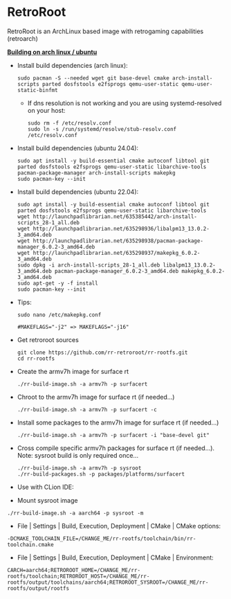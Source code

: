 # RetroRoot

RetroRoot is an ArchLinux based image with retrogaming capabilities (retroarch)

**<ins>Building on arch linux / ubuntu</ins>**

- Install build dependencies (arch linux):
  ```
  sudo pacman -S --needed wget git base-devel cmake arch-install-scripts parted dosfstools e2fsprogs qemu-user-static qemu-user-static-binfmt
  ```
  - If dns resolution is not working and you are using systemd-resolved on your host:
     ```
     sudo rm -f /etc/resolv.conf
     sudo ln -s /run/systemd/resolve/stub-resolv.conf /etc/resolv.conf
     ```

- Install build dependencies (ubuntu 24.04):
  ```
  sudo apt install -y build-essential cmake autoconf libtool git parted dosfstools e2fsprogs qemu-user-static libarchive-tools pacman-package-manager arch-install-scripts makepkg
  sudo pacman-key --init
  ```
- Install build dependencies (ubuntu 22.04):
  ```
  sudo apt install -y build-essential cmake autoconf libtool git parted dosfstools e2fsprogs qemu-user-static libarchive-tools
  wget http://launchpadlibrarian.net/635385442/arch-install-scripts_28-1_all.deb
  wget http://launchpadlibrarian.net/635298936/libalpm13_13.0.2-3_amd64.deb
  wget http://launchpadlibrarian.net/635298938/pacman-package-manager_6.0.2-3_amd64.deb
  wget http://launchpadlibrarian.net/635298937/makepkg_6.0.2-3_amd64.deb
  sudo dpkg -i arch-install-scripts_28-1_all.deb libalpm13_13.0.2-3_amd64.deb pacman-package-manager_6.0.2-3_amd64.deb makepkg_6.0.2-3_amd64.deb
  sudo apt-get -y -f install
  sudo pacman-key --init
  ```
- Tips:
  ```
  sudo nano /etc/makepkg.conf
  ```
  ```
  #MAKEFLAGS="-j2" => MAKEFLAGS="-j16"
  ```

- Get retroroot sources
  ```
  git clone https://github.com/rr-retroroot/rr-rootfs.git
  cd rr-rootfs
  ```

- Create the armv7h image for surface rt
  ```
  ./rr-build-image.sh -a armv7h -p surfacert
  ```

- Chroot to the armv7h image for surface rt (if needed...)
  ```
  ./rr-build-image.sh -a armv7h -p surfacert -c
  ```
  
- Install some packages to the armv7h image for surface rt (if needed...)
  ```
  ./rr-build-image.sh -a armv7h -p surfacert -i "base-devel git"
  ```

- Cross compile specific armv7h packages for surface rt (if needed...). Note: sysroot build is only required once...
  ```
  ./rr-build-image.sh -a armv7h -p sysroot
  ./rr-build-packages.sh -p packages/platforms/surfacert
  ```

- Use with CLion IDE:
 - Mount sysroot image
  ```
  ./rr-build-image.sh -a aarch64 -p sysroot -m
  ```
 - File | Settings | Build, Execution, Deployment | CMake | CMake options:
  ```
  -DCMAKE_TOOLCHAIN_FILE=/CHANGE_ME/rr-rootfs/toolchain/bin/rr-toolchain.cmake
  ```
 - File | Settings | Build, Execution, Deployment | CMake | Environment:
  ```
  CARCH=aarch64;RETROROOT_HOME=/CHANGE_ME/rr-rootfs/toolchain;RETROROOT_HOST=/CHANGE_ME/rr-rootfs/output/toolchains/aarch64;RETROROOT_SYSROOT=/CHANGE_ME/rr-rootfs/output/rootfs
  ```
